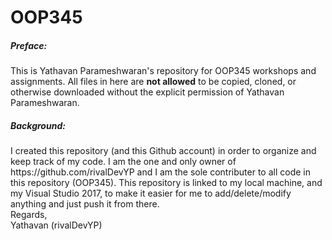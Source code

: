 # OOP345

<h5> Preface: </h5>
<p1>This is Yathavan Parameshwaran's repository for OOP345 workshops and assignments. All files in here are <strong>not allowed</strong> to be copied, cloned, or otherwise downloaded without the explicit permission of Yathavan Parameshwaran. </p1>
<br />
<h5> Background: </h5>
<p1> I created this repository (and this Github account) in order to organize and keep track of my code. I am the one and only owner of https://github.com/rivalDevYP and I am the sole contributer to all code in this repository (OOP345). This repository is linked to my local machine, and my Visual Studio 2017, to make it easier for me to add/delete/modify anything and just push it from there. </p1>
<br />
<p1> Regards, </p1><br /><p1>Yathavan (rivalDevYP)</p1>
